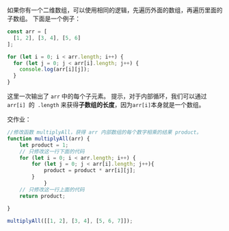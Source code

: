 如果你有一个二维数组，可以使用相同的逻辑，先遍历外面的数组，再遍历里面的子数组。 下面是一个例子：
```javascript
const arr = [
  [1, 2], [3, 4], [5, 6]
];

for (let i = 0; i < arr.length; i++) {
  for (let j = 0; j < arr[i].length; j++) {
    console.log(arr[i][j]);
  }
}
```

这里一次输出了 `arr` 中的每个子元素。 提示，对于内部循环，我们可以通过 `arr[i] `的` .length` 来获得**子数组的长度**，因为` arr[i] `本身就是一个数组。

交作业：
```javascript
//修改函数 multiplyAll，获得 arr 内部数组的每个数字相乘的结果 product。
function multiplyAll(arr) {
    let product = 1;
    // 只修改这一行下面的代码
    for (let i = 0; i < arr.length; i++) {
        for (let j = 0; j < arr[i].length; j++){
            product = product * arr[i][j];
        }
            }
    // 只修改这一行上面的代码
    return product;

}

multiplyAll([[1, 2], [3, 4], [5, 6, 7]]);
```
